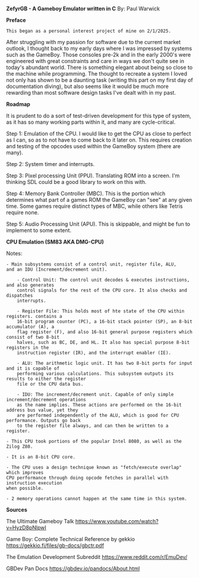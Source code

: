 **ZefyrGB - A Gameboy Emulator written in C**
By: Paul Warwick

**Preface**

    This began as a personal interest project of mine on 2/1/2025.
After struggling with my passion for software due to the current market outlook,
I thought back to my early days where I was impressed by systems such
as the GameBoy. Those consoles pre-2k and in the early 2000's were engineered
with great constraints and care in ways we don't quite see in today's abundant world.
There is something elegant about being so close to the machine while programming. 
The thought to recreate a system I loved not only has shown to be a daunting
task (writing this part on my first day of documentation diving), but also seems like
it would be much more rewarding than most software design tasks I've dealt with in my
past. 


**Roadmap**

It is prudent to do a sort of test-driven development for this type of system, as it has
so many working parts within it, and many are cycle-critical. 

Step 1: Emulation of the CPU. I would like to get the CPU as close to perfect as I can,
so as to not have to come back to it later on. This requires creation and testing of the opcodes
used within the GameBoy system (there are many). 

Step 2: System timer and interrupts. 

Step 3: Pixel processing Unit (PPU). Translating ROM into a screen. I'm thinking SDL could be 
a good library to work on this with.

Step 4: Memory Bank Controller (MBC). This is the portion which determines what part of a 
games ROM the GameBoy can "see" at any given time. Some games require distinct types of MBC, while
others like Tetris require none.

Step 5: Audio Processing Unit (APU). This is skippable, and might be fun to implement to some extent.

**CPU Emulation (SM83 AKA DMG-CPU)**



Notes:

    - Main subsystems consist of a control unit, register file, ALU, 
    and an IDU (Increment/decrement unit).

        - Control Unit: The control unit decodes & executes instructions, and also generates
        control signals for the rest of the CPU core. It also checks and dispatches
        interrupts.

        - Register File: This holds most of hte state of the CPU within registers. contains a 
        16-bit program counter (PC), a 16-bit stack pointer (SP), an 8-bit accumulator (A), a
        flag register (F), and also 16-bit general purpose registers which consist of two 8-bit
        halves, such as BC, DE, and HL. It also has special purpose 8-bit registers in the
        instruction register (IR), and the interrupt enabler (IE).

        - ALU: The arithmetic logic unit. It has two 8-bit ports for input and it is capable of
        performing various calculations. This subsystem outputs its results to either the register
        file or the CPU data bus.

        - IDU: The increment/decrement unit. Capable of only simple increment/decrement operations
        as the name implies. These actions are performed on the 16-bit address bus value, yet they
        are performed independently of the ALU, which is good for CPU performance. Outputs go back
        to the register file always, and can then be written to a register. 

    - This CPU took portions of the popular Intel 8080, as well as the Zilog Z80.

    - It is an 8-bit CPU core. 

    - The CPU uses a design technique known as "fetch/execute overlap" which improves
    CPU performance through doing opcode fetches in parallel with instruction execution
    when possible.

    - 2 memory operations cannot happen at the same time in this system.

        







**Sources**

The Ultimate Gameboy Talk
https://www.youtube.com/watch?v=HyzD8pNlpwI

Game Boy: Complete Technical Reference by gekkio
https://gekkio.fi/files/gb-docs/gbctr.pdf

The Emulation Development Subreddit
https://www.reddit.com/r/EmuDev/

GBDev Pan Docs
https://gbdev.io/pandocs/About.html